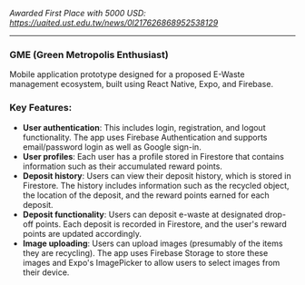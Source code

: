_Awarded First Place with 5000 USD: https://uaited.ust.edu.tw/news/0l217626868952538129_

---

### GME (Green Metropolis Enthusiast) 
Mobile application prototype designed for a proposed E-Waste management ecosystem, built using React Native, Expo, and Firebase.

### Key Features:

- **User authentication**: This includes login, registration, and logout functionality. The app uses Firebase Authentication and supports email/password login as well as Google sign-in.
- **User profiles**: Each user has a profile stored in Firestore that contains information such as their accumulated reward points.
- **Deposit history**: Users can view their deposit history, which is stored in Firestore. The history includes information such as the recycled object, the location of the deposit, and the reward points earned for each deposit.
- **Deposit functionality**: Users can deposit e-waste at designated drop-off points. Each deposit is recorded in Firestore, and the user's reward points are updated accordingly.
- **Image uploading**: Users can upload images (presumably of the items they are recycling). The app uses Firebase Storage to store these images and Expo's ImagePicker to allow users to select images from their device.


